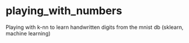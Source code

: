 # playing_with_numbers
Playing with k-nn to learn handwritten digits from the mnist db (sklearn, machine learning)
